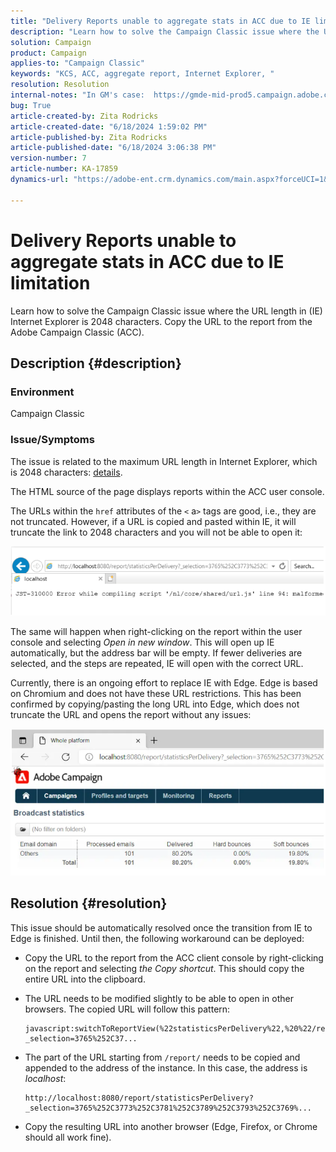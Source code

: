 ```yaml
---
title: "Delivery Reports unable to aggregate stats in ACC due to IE limitation"
description: "Learn how to solve the Campaign Classic issue where the URL length in (IE) Internet Explorer is 2048 characters. Copy the URL to the report from the ACC."
solution: Campaign
product: Campaign
applies-to: "Campaign Classic"
keywords: "KCS, ACC, aggregate report, Internet Explorer, "
resolution: Resolution
internal-notes: "In GM's case:  https://gmde-mid-prod5.campaign.adobe.com//report/statisticsPerDelivery?_selection="
bug: True
article-created-by: Zita Rodricks
article-created-date: "6/18/2024 1:59:02 PM"
article-published-by: Zita Rodricks
article-published-date: "6/18/2024 3:06:38 PM"
version-number: 7
article-number: KA-17859
dynamics-url: "https://adobe-ent.crm.dynamics.com/main.aspx?forceUCI=1&pagetype=entityrecord&etn=knowledgearticle&id=55b4d2e3-7a2d-ef11-840a-002248084fbb"

---
```

# Delivery Reports unable to aggregate stats in ACC due to IE limitation


Learn how to solve the Campaign Classic issue where the URL length in (IE) Internet Explorer is 2048 characters. Copy the URL to the report from the Adobe Campaign Classic (ACC).

## Description {#description}


### Environment

Campaign Classic

### Issue/Symptoms

The issue is related to the maximum URL length in Internet Explorer, which is 2048 characters: [details](https://support.microsoft.com/en-us/topic/maximum-url-length-is-2-083-characters-in-internet-explorer-174e7c8a-6666-f4e0-6fd6-908b53c12246).

The HTML source of the page displays reports within the ACC user console.

The URLs within the `href` attributes of the `<` a`>`  tags are good, i.e., they are not truncated. However, if a URL is copied and pasted within IE, it will truncate the link to 2048 characters and you will not be able to open it:

![](assets/___3f8ed4e9-7a2d-ef11-840a-002248084fbb___.png)

The same will happen when right-clicking on the report within the user console and selecting *Open in new window*. This will open up IE automatically, but the address bar will be empty. If fewer deliveries are selected, and the steps are repeated, IE will open with the correct URL.

Currently, there is an ongoing effort to replace IE with Edge. Edge is based on Chromium and does not have these URL restrictions. This has been confirmed by copying/pasting the long URL into Edge, which does not truncate the URL and opens the report without any issues:

![](assets/___618ed4e9-7a2d-ef11-840a-002248084fbb___.png)


## Resolution {#resolution}


This issue should be automatically resolved once the transition from IE to Edge is finished. Until then, the following workaround can be deployed:

- Copy the URL to the report from the ACC client console by right-clicking on the report and selecting *the Copy shortcut*. This should copy the entire URL into the clipboard.
- The URL needs to be modified slightly to be able to open in other browsers. The copied URL will follow this pattern:


    ```
    javascript:switchToReportView(%22statisticsPerDelivery%22,%20%22/report/statisticsPerDelivery?_selection=3765%252C37...
    ```
- The part of the URL starting from `/report/` needs to be copied and appended to the address of the instance. In this case, the address is *localhost*:

    ```
    http://localhost:8080/report/statisticsPerDelivery?_selection=3765%252C3773%252C3781%252C3789%252C3793%252C3769%...
    ```
- Copy the resulting URL into another browser (Edge, Firefox, or Chrome should all work fine).

